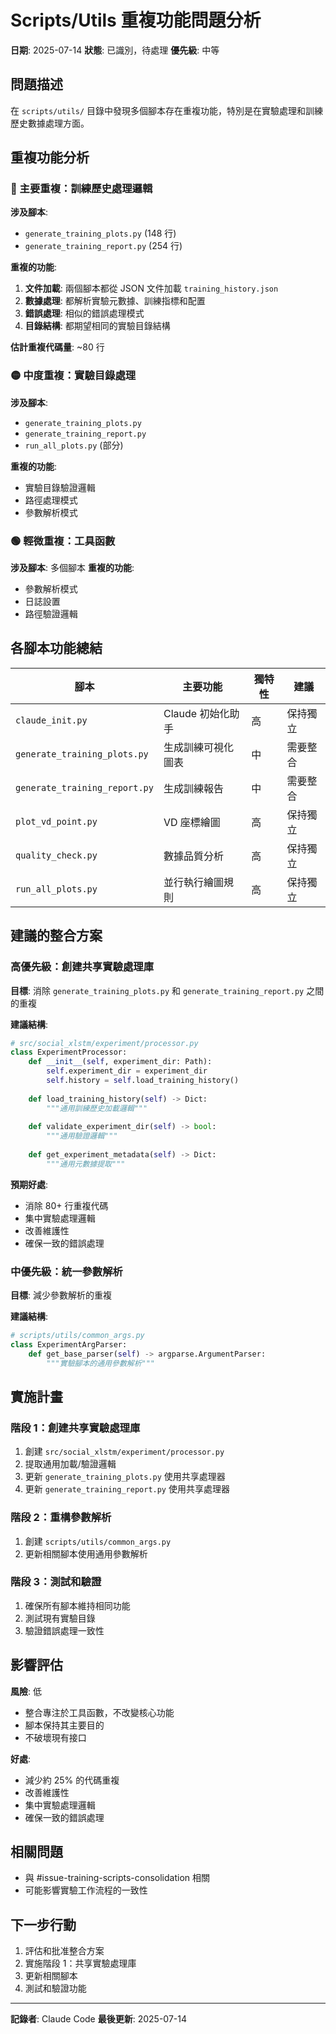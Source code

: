 # Scripts/Utils 重複功能問題分析

**日期**: 2025-07-14
**狀態**: 已識別，待處理
**優先級**: 中等

## 問題描述

在 `scripts/utils/` 目錄中發現多個腳本存在重複功能，特別是在實驗處理和訓練歷史數據處理方面。

## 重複功能分析

### 🔴 主要重複：訓練歷史處理邏輯

**涉及腳本**:
- `generate_training_plots.py` (148 行)
- `generate_training_report.py` (254 行)

**重複的功能**:
1. **文件加載**: 兩個腳本都從 JSON 文件加載 `training_history.json`
2. **數據處理**: 都解析實驗元數據、訓練指標和配置
3. **錯誤處理**: 相似的錯誤處理模式
4. **目錄結構**: 都期望相同的實驗目錄結構

**估計重複代碼量**: ~80 行

### 🟡 中度重複：實驗目錄處理

**涉及腳本**:
- `generate_training_plots.py`
- `generate_training_report.py`
- `run_all_plots.py` (部分)

**重複的功能**:
- 實驗目錄驗證邏輯
- 路徑處理模式
- 參數解析模式

### 🟢 輕微重複：工具函數

**涉及腳本**: 多個腳本
**重複的功能**:
- 參數解析模式
- 日誌設置
- 路徑驗證邏輯

## 各腳本功能總結

| 腳本 | 主要功能 | 獨特性 | 建議 |
|------|----------|--------|------|
| `claude_init.py` | Claude 初始化助手 | 高 | 保持獨立 |
| `generate_training_plots.py` | 生成訓練可視化圖表 | 中 | 需要整合 |
| `generate_training_report.py` | 生成訓練報告 | 中 | 需要整合 |
| `plot_vd_point.py` | VD 座標繪圖 | 高 | 保持獨立 |
| `quality_check.py` | 數據品質分析 | 高 | 保持獨立 |
| `run_all_plots.py` | 並行執行繪圖規則 | 高 | 保持獨立 |

## 建議的整合方案

### 高優先級：創建共享實驗處理庫

**目標**: 消除 `generate_training_plots.py` 和 `generate_training_report.py` 之間的重複

**建議結構**:
```python
# src/social_xlstm/experiment/processor.py
class ExperimentProcessor:
    def __init__(self, experiment_dir: Path):
        self.experiment_dir = experiment_dir
        self.history = self.load_training_history()
    
    def load_training_history(self) -> Dict:
        """通用訓練歷史加載邏輯"""
        
    def validate_experiment_dir(self) -> bool:
        """通用驗證邏輯"""
        
    def get_experiment_metadata(self) -> Dict:
        """通用元數據提取"""
```

**預期好處**:
- 消除 80+ 行重複代碼
- 集中實驗處理邏輯
- 改善維護性
- 確保一致的錯誤處理

### 中優先級：統一參數解析

**目標**: 減少參數解析的重複

**建議結構**:
```python
# scripts/utils/common_args.py
class ExperimentArgParser:
    def get_base_parser(self) -> argparse.ArgumentParser:
        """實驗腳本的通用參數解析"""
```

## 實施計畫

### 階段 1：創建共享實驗處理庫
1. 創建 `src/social_xlstm/experiment/processor.py`
2. 提取通用加載/驗證邏輯
3. 更新 `generate_training_plots.py` 使用共享處理器
4. 更新 `generate_training_report.py` 使用共享處理器

### 階段 2：重構參數解析
1. 創建 `scripts/utils/common_args.py`
2. 更新相關腳本使用通用參數解析

### 階段 3：測試和驗證
1. 確保所有腳本維持相同功能
2. 測試現有實驗目錄
3. 驗證錯誤處理一致性

## 影響評估

**風險**: 低
- 整合專注於工具函數，不改變核心功能
- 腳本保持其主要目的
- 不破壞現有接口

**好處**:
- 減少約 25% 的代碼重複
- 改善維護性
- 集中實驗處理邏輯
- 確保一致的錯誤處理

## 相關問題

- 與 #issue-training-scripts-consolidation 相關
- 可能影響實驗工作流程的一致性

## 下一步行動

1. 評估和批准整合方案
2. 實施階段 1：共享實驗處理庫
3. 更新相關腳本
4. 測試和驗證功能

---
**記錄者**: Claude Code
**最後更新**: 2025-07-14